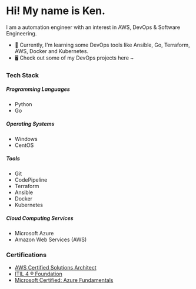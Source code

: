 # Hi! My name is Ken.

I am a automation engineer with an interest in AWS, DevOps & Software Engineering.

- 🌱 Currently, I'm learning some DevOps tools like Ansible, Go, Terraform, AWS, Docker and Kubernetes.
- :desktop_computer: Check out some of my DevOps projects here ~

### Tech Stack

##### Programming Languages
- Python
- Go

##### Operating Systems
- Windows
- CentOS

##### Tools
- Git
- CodePipeline
- Terraform
- Ansible
- Docker
- Kubernetes

##### Cloud Computing Services
- Microsoft Azure
- Amazon Web Services (AWS)

### Certifications

- [AWS Certified Solutions Architect](Associatehttps://www.credly.com/badges/dc03f9bb-f99a-405b-b7ef-4b5e16d3461a/public_url)
- [ITIL 4 ® Foundation](https://www.credly.com/badges/7cf6275c-96f5-4e16-a649-dd600e9b445e/public_url)
- [Microsoft Certified: Azure Fundamentals](https://www.credly.com/badges/df4ee601-d6a4-4cf1-acb2-455ff32bbc6b/public_url)
